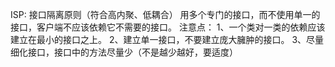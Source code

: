 ISP: 接口隔离原则（符合高内聚、低耦合）
    用多个专门的接口，而不使用单一的接口，客户端不应该依赖它不需要的接口。
注意点：
    1、一个类对一类的依赖应该建立在最小的接口之上。
    2、建立单一接口，不要建立庞大臃肿的接口。
    3、尽量细化接口，接口中的方法尽量少（不是越少越好，要适度）